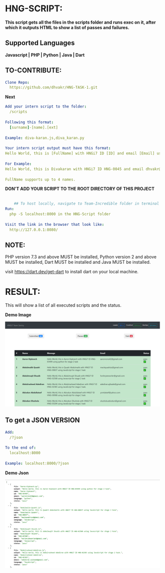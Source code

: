 # HNG-SCRIPT:

**This script gets all the files in the scripts folder and runs exec on it, after which it outputs HTML to show a list of passes and failures.**

## Supported Languages

**Javascript | PHP | Python | Java | Dart**

## TO-CONTRIBUTE:

```yaml
Clone Repo:
  https://github.com/dhvakr/HNG-TASK-1.git
```
**Next**
```yaml
Add your intern script to the folder:
  /scripts

Following this format:
  [surname]-[name].[ext]

Example: diva-karan.js,diva_karan.py

Your intern script output must have this format:
Hello World, this is [FullName] with HNGi7 ID [ID] and email [Email] using [Language] for stage 2 task

For Example:
Hello World, this is Divakaran with HNGi7 ID HNG-0045 and email dhvakr@gmail.com using python for stage 2 task

FullName supports up to 4 names.
```


**DON'T ADD YOUR SCRIPT TO THE ROOT DIRECTORY OF THIS PROJECT**
```yaml

    ## To host locally, navigate to Team-Incredible folder in terminal and run
Run:
  php -S localhost:8000 in the HNG-Script folder

Visit the link in the browser that look like:
  http://127.0.0.1:8080/
```

## NOTE:

PHP version 7.3 and above MUST be installed,
Python version 2 and above MUST be installed,
Dart MUST be installed and
Java MUST be installed.

visit https://dart.dev/get-dart to install dart on your local machine.



# RESULT:

This will show a list of all executed scripts and the status.

**Demo Image**
<p align="center">
<img src="Demo-Images/html-Image.png" height="" width="1280"  alt="imageView Demo"/>
</p>

## To get a JSON VERSION

```yaml
Add:
  /?json
  
To the end of:
  localhost:8000
  
Example: localhost:8000/?json
```

**Demo Json**
<p align="center">
<img src="Demo-Images/json-Image.png" height="" width="1280"  alt="jsonView Demo"/>
</p>
